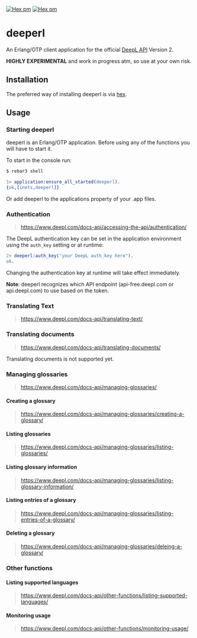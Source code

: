 [![Hex pm](https://img.shields.io/hexpm/l/deeperl.svg?style=flat)](https://hex.pm/packages/deeperl)
[![Hex pm](https://img.shields.io/hexpm/v/deeperl.svg?style=flat)](https://hex.pm/packages/deeperl)


# deeperl

An Erlang/OTP client application for the official [DeepL  API] Version 2.

**HIGHLY EXPERIMENTAL** and work in progress atm, so use at your own risk.

## Installation

The preferred way of installing deeperl is via [hex].

## Usage

### Starting deeperl

deeperl is an Erlang/OTP application. Before using any of the functions you will have to start it.

To start in the console run:
```sh
$ rebar3 shell
```
```erlang
1> application:ensure_all_started(deeperl).
{ok,[inets,deeperl]}
```
Or add deeperl to the applications property of your .app files.

### Authentication
> https://www.deepl.com/docs-api/accessing-the-api/authentication/

The DeepL authentication key can be set in the application environment using the `auth_key` setting or at runtime: 

```erlang
2> deeperl:auth_key("your DeepL auth_key here").
ok.
```
Changing the authentication key at runtime will take effect immediately.

**Note**: deeperl recognizes which API endpoint (api-free.deepl.com or api.deepl.com) to use based on the token. 
### Translating Text
> https://www.deepl.com/docs-api/translating-text/


### Translating documents
> https://www.deepl.com/docs-api/translating-documents/

Translating documents is not supported yet.

### Managing glossaries
> https://www.deepl.com/docs-api/managing-glossaries/

#### Creating a glossary
> https://www.deepl.com/docs-api/managing-glossaries/creating-a-glossary/

#### Listing glossaries
> https://www.deepl.com/docs-api/managing-glossaries/listing-glossaries/

#### Listing glossary information
> https://www.deepl.com/docs-api/managing-glossaries/listing-glossary-information/

#### Listing entries of a glossary
> https://www.deepl.com/docs-api/managing-glossaries/listing-entries-of-a-glossary/

#### Deleting a glossary
> https://www.deepl.com/docs-api/managing-glossaries/deleing-a-glossary/

### Other functions

#### Listing supported languages
> https://www.deepl.com/docs-api/other-functions/listing-supported-languages/

#### Monitoring usage
> https://www.deepl.com/docs-api/other-functions/monitoring-usage/

[DeepL  API]: https://www.deepl.com/de/docs-api/
[hex]: https://hex.pm/packages/deeperl